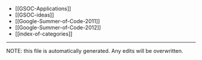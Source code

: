 * [[GSOC-Applications]]
* [[GSOC-ideas]]
* [[Google-Summer-of-Code-2011]]
* [[Google-Summer-of-Code-2012]]
* [[index-of-categories]]

*****
NOTE: this file is automatically generated. Any edits will be overwritten.
